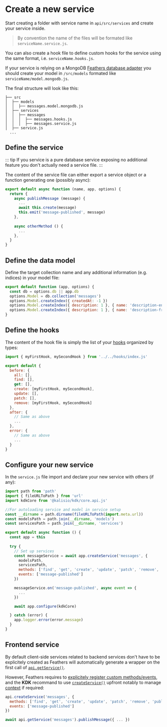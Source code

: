 # Create a new service

Start creating a folder with service name in `api/src/services` and create your service inside.

>
> By convention the name of the files will be formated like `serviceName.service.js`.

You can also create a hook file to define custom hooks for the service using the same format, i.e.  `serviceName.hooks.js`.

If your service is relying on a MongoDB [Feathers database adapter](https://feathersjs.com/api/databases/adapters.html) you should create your model in `/src/models` formated like `serviceName/model.mongodb.js`.

The final structure will look like this:
```
├── src
│  ├── models
│  │  ├── messages.model.mongodb.js
│  ├── services
│  │  ├── messages
│  │  │  ├── messages.hooks.js
│  │  │  ├── messages.service.js
│  ├── service.js
  ...    
```

## Define the service

::: tip
If you service is a pure database service exposing no additional feature you don't actually need a service file.
:::

The content of the service file can either export a service object or a function generating one (possibly async):
```js
export default async function (name, app, options) {
  return {
    async publishMessage (message) {
      ...
      await this.create(message)
      this.emit('message-published', message)
    },
    
    async otherMethod () {
      ...
    },
  }
}
```

## Define the data model

Define the target collection name and any additional information (e.g. indices) in your model file:
```js
export default function (app, options) {
  const db = options.db || app.db
  options.Model = db.collection('messages')
  options.Model.createIndex({ createdAt: -1 })
  options.Model.createIndex({ description: 1 }, { name: 'description-en', collation: { locale: 'en', strength: 1 } })
  options.Model.createIndex({ description: 1 }, { name: 'description-fr', collation: { locale: 'fr', strength: 1 } })
}

```

## Define the hooks

The content of the hook file is simply the list of your [hooks](https://feathersjs.com/api/hooks.html) organized by types:
```js
import { myFirstHook, mySecondHook } from '../../hooks/index.js'

export default {
  before: {
    all: [],
    find: [],
    get: [],
    create: [myFirstHook, mySecondHook],
    update: [],
    patch: [],
    remove: [myFirstHook, mySecondHook]
  },
  after: {
    // Same as above
    ...
  },
  error: {
    // Same as above
    ...
  }
}
```

## Configure your new service

In the `service.js` file import and declare your new service with others (if any):
``` js
import path from 'path'
import { fileURLToPath } from 'url'
import kdkCore from '@kalisio/kdk/core.api.js'

//For autoloading service and model in service setup
const __dirname = path.dirname(fileURLToPath(import.meta.url))
const modelsPath = path.join(__dirname, 'models')
const servicesPath = path.join(__dirname, 'services')

export default async function () {
  const app = this
  
  try {
    // Set up services  
    const messageService = await app.createService('messages', {
      modelsPath,
      servicesPath,
      methods: ['find', 'get', 'create', 'update', 'patch', 'remove', 'publishMessage'],
      events: ['message-published']
    })

    messageService.on('message-published', async event => {
      ...
    })

    await app.configure(kdkCore)

  } catch (error) {
    app.logger.error(error.message)
  }
}

```

## Frontend service

By default client-side services related to backend services don't have to be explicitely created as Feathers will automatically generate a wrapper on the first call of [`api.getService()`](https://kalisio.github.io/kdk/api/core/application.html#getservice-name-context).

However, Feathers requires to [explicitely register custom methods/events](https://feathersjs.com/api/client/rest.html#custom-methods), and the **KDK** recommand to use [`createService()`](https://kalisio.github.io/kdk/api/core/application.html#createservice-name-options) upfront notably to manage [context](https://kalisio.github.io/kdk/api/introduction.html#context) if required:
```js
api.createService('messages', {
  methods: ['find', 'get', 'create', 'update', 'patch', 'remove', 'publishMessage'],
  events: ['message-published']
})

await api.getService('messages').publishMessage({ ... })
```

